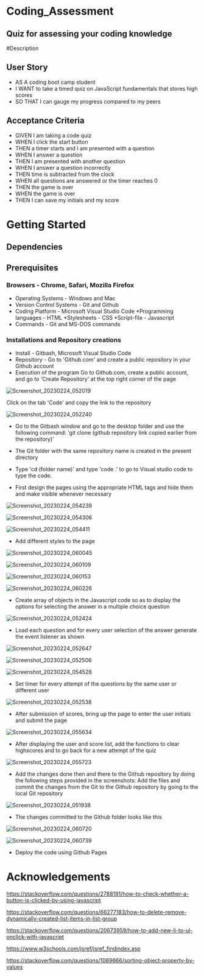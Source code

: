 # Coding_Assessment
## Quiz for assessing your coding knowledge
#Description
## User Story
* AS A coding boot camp student
* I WANT to take a timed quiz on JavaScript fundamentals that stores high scores
* SO THAT I can gauge my progress compared to my peers
## Acceptance Criteria
* GIVEN I am taking a code quiz
* WHEN I click the start button
* THEN a timer starts and I am presented with a question
* WHEN I answer a question
* THEN I am presented with another question
* WHEN I answer a question incorrectly
* THEN time is subtracted from the clock
* WHEN all questions are answered or the timer reaches 0
* THEN the game is over
* WHEN the game is over
* THEN I can save my initials and my score
# Getting Started
## Dependencies
## Prerequisites
### Browsers - Chrome, Safari, Mozilla Firefox
* Operating Systems - Windows and Mac
* Version Control Systems - Git and Github
* Coding Platform - Microsoft Visual Studio Code *Programming languages - HTML *Stylesheets - CSS *Script-file - Javascript
* Commands - Git and MS-DOS commands
### Installations and Repository creations
* Install - Gitbash, Microsoft Visual Studio Code
* Repository - Go to 'Github.com' and create a public repository in your Github account
* Execution of the program
Go to Github.com, create a public account, and go to 'Create Repository' at the top right corner of the page

![Screenshot_20230224_052019](https://user-images.githubusercontent.com/122113060/221309071-49b61440-0775-4d3d-a2de-8810027f6689.png)

Click on the tab 'Code' and copy the link to the repository

![Screenshot_20230224_052240](https://user-images.githubusercontent.com/122113060/221309400-825cbc10-a34c-4a4d-9c60-33044197149c.png)

* Go to the Gitbash window and go to the desktop folder and use the following command: 'git clone (github repository link copied earlier from the repository)'
* The Git folder with the same repository name is created in the present directory
* Type 'cd (folder name)' and type 'code .' to go to Visual studio code to type the code. 

* First design the pages using the appropriate HTML tags and hide them and make visible whenever necessary

![Screenshot_20230224_054239](https://user-images.githubusercontent.com/122113060/221312144-8b8f4456-ca3f-4d80-a49c-57c10a834b64.png)

![Screenshot_20230224_054306](https://user-images.githubusercontent.com/122113060/221312262-1db264d5-7048-432b-8981-c1cfcc0afe4e.png)

![Screenshot_20230224_054411](https://user-images.githubusercontent.com/122113060/221312330-45459d5a-1271-4c9d-9f19-ab9845dc41b0.png)

* Add different styles to the page

![Screenshot_20230224_060045](https://user-images.githubusercontent.com/122113060/221317253-7029a891-dfef-4219-9d19-c7fefbfed637.png)

![Screenshot_20230224_060109](https://user-images.githubusercontent.com/122113060/221317295-64f08268-01f2-40a3-b909-2c76110e755b.png)

![Screenshot_20230224_060153](https://user-images.githubusercontent.com/122113060/221317318-f00a8b8b-83b3-4ad8-ba20-404f06317a46.png)

![Screenshot_20230224_060226](https://user-images.githubusercontent.com/122113060/221317349-16dca8f8-8e41-4939-8d31-1e25cc35d4f4.png)

* Create array of objects in the Javascript code so as to display the options for selecting the answer in a multiple choice question

![Screenshot_20230224_052424](https://user-images.githubusercontent.com/122113060/221312907-ce2b0118-8576-4b35-8eb6-fd75f7d3725b.png)

* Load each question and for every user selection of the answer generate the event listener as shown

![Screenshot_20230224_052647](https://user-images.githubusercontent.com/122113060/221313500-e349b654-ed53-49f9-8503-b8a2173612d5.png)

![Screenshot_20230224_052506](https://user-images.githubusercontent.com/122113060/221313745-aa671872-772a-4cef-95cf-3689f263efb2.png)

![Screenshot_20230224_054528](https://user-images.githubusercontent.com/122113060/221313993-bd847659-163c-4485-af4d-ce22773f8405.png)

* Set timer for every attempt of the questions by the same user or different user

![Screenshot_20230224_052538](https://user-images.githubusercontent.com/122113060/221314418-d964b3fe-db7d-4e74-b6e7-4606ef48c234.png)

* After submission of scores, bring up the page to enter the user initials and submit the page

![Screenshot_20230224_055634](https://user-images.githubusercontent.com/122113060/221315231-ee412d50-e232-4aae-9672-58ae5687baff.png)

* After displaying the user and score list, add the functions to clear highscores and to go back for a new attempt of the quiz

![Screenshot_20230224_055723](https://user-images.githubusercontent.com/122113060/221315874-362cf8c1-bd52-46dd-add0-245ea058b103.png)

* Add the changes done then and there to the Github repository by doing the following steps provided in the screenshots: Add the files and commit the changes from the Git to the Github repository by going to the local Git repository

![Screenshot_20230224_051938](https://user-images.githubusercontent.com/122113060/221317587-7a00f5bc-4540-4e47-b8cf-ffcf571425af.png)

* The changes committed to the Github folder looks like this

![Screenshot_20230224_060720](https://user-images.githubusercontent.com/122113060/221317903-2e38d8c5-1b3e-4c25-9219-39164236d59f.png)

![Screenshot_20230224_060739](https://user-images.githubusercontent.com/122113060/221317978-962747e1-b8d4-4984-9d12-b1305c81d1e2.png)

* Deploy the code using Github Pages

# Acknowledgements

https://stackoverflow.com/questions/2788191/how-to-check-whether-a-button-is-clicked-by-using-javascript

https://stackoverflow.com/questions/66277183/how-to-delete-remove-dynamically-created-list-items-in-list-group

https://stackoverflow.com/questions/20673959/how-to-add-new-li-to-ul-onclick-with-javascript

https://www.w3schools.com/jsref/jsref_findindex.asp

https://stackoverflow.com/questions/1069666/sorting-object-property-by-values











